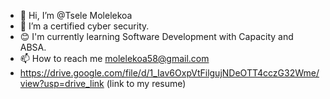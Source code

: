 - 👋 Hi, I’m @Tsele Molelekoa
- 🌱 I’m a certified cyber security.
- 😊 I'm currently learning Software Development with Capacity and ABSA.
- 📫 How to reach me molelekoa58@gmail.com
- https://drive.google.com/file/d/1_Iav6OxpVtFilgujNDeOTT4cczG32Wme/view?usp=drive_link (link to my resume)
<!---
KeketsoT/KeketsoT is a ✨ special ✨ repository because its `README.md` (this file) appears on your GitHub profile.
You can click the Preview link to take a look at your changes.
--->
